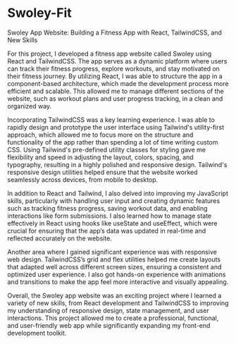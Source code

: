 # Swoley-Fit
 Swoley App Website: Building a Fitness App with React, TailwindCSS, and New Skills

For this project, I developed a fitness app website called Swoley using React and TailwindCSS. The app serves as a dynamic platform where users can track their fitness progress, explore workouts, and stay motivated on their fitness journey. By utilizing React, I was able to structure the app in a component-based architecture, which made the development process more efficient and scalable. This allowed me to manage different sections of the website, such as workout plans and user progress tracking, in a clean and organized way.

Incorporating TailwindCSS was a key learning experience. I was able to rapidly design and prototype the user interface using Tailwind's utility-first approach, which allowed me to focus more on the structure and functionality of the app rather than spending a lot of time writing custom CSS. Using Tailwind's pre-defined utility classes for styling gave me flexibility and speed in adjusting the layout, colors, spacing, and typography, resulting in a highly polished and responsive design. Tailwind's responsive design utilities helped ensure that the website worked seamlessly across devices, from mobile to desktop.

In addition to React and Tailwind, I also delved into improving my JavaScript skills, particularly with handling user input and creating dynamic features such as tracking fitness progress, saving workout data, and enabling interactions like form submissions. I also learned how to manage state effectively in React using hooks like useState and useEffect, which were crucial for ensuring that the app’s data was updated in real-time and reflected accurately on the website.

Another area where I gained significant experience was with responsive web design. TailwindCSS’s grid and flex utilities helped me create layouts that adapted well across different screen sizes, ensuring a consistent and optimized user experience. I also got hands-on experience with animations and transitions to make the app feel more interactive and visually appealing.

Overall, the Swoley app website was an exciting project where I learned a variety of new skills, from React development and TailwindCSS to improving my understanding of responsive design, state management, and user interactions. This project allowed me to create a professional, functional, and user-friendly web app while significantly expanding my front-end development toolkit.
